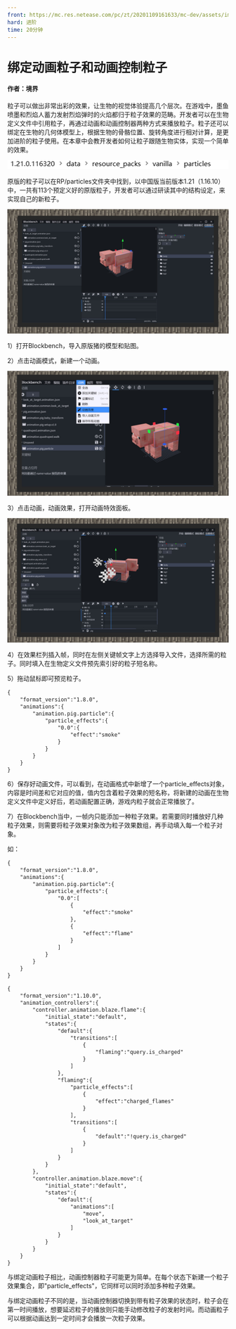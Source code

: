 ```yaml
---
front: https://mc.res.netease.com/pc/zt/20201109161633/mc-dev/assets/img/6_1.6892d54c.jpg
hard: 进阶
time: 20分钟
---
```


# 绑定动画粒子和动画控制粒子



#### 作者：境界



粒子可以做出非常出彩的效果，让生物的视觉体验提高几个层次。在游戏中，墨鱼喷墨和烈焰人蓄力发射烈焰弹时的火焰都归于粒子效果的范畴。开发者可以在生物定义文件中引用粒子，再通过动画和动画控制器两种方式来播放粒子。粒子还可以绑定在生物的几何体模型上，根据生物的骨骼位置、旋转角度进行相对计算，是更加进阶的粒子使用。在本章中会教开发者如何让粒子跟随生物实体，实现一个简单的效果。

![](./images/6_01.png)



原版的粒子可以在RP/particles文件夹中找到，以中国版当前版本1.21（1.16.10）中，一共有113个预定义好的原版粒子，开发者可以通过研读其中的结构设定，来实现自己的新粒子。

![](./images/6_1.jpg)



1）打开Blockbench，导入原版猪的模型和贴图。

2）点击动画模式，新建一个动画。

![](./images/6_2.jpg)



3）点击动画，动画效果，打开动画特效面板。

![](./images/6_3.jpg)



4）在效果栏列插入帧，同时在左侧关键帧文字上方选择导入文件，选择所需的粒子。同时填入在生物定义文件预先索引好的粒子短名称。

5）拖动鼠标即可预览粒子。

```
{
    "format_version":"1.8.0",
    "animations":{
        "animation.pig.particle":{
            "particle_effects":{
                "0.0":{
                    "effect":"smoke"
                }
            }
        }
    }
}
```



6）保存好动画文件，可以看到，在动画格式中新增了一个particle_effects对象，内容是时间差和它对应的值，值内包含着粒子效果的短名称，将新建的动画在生物定义文件中定义好后，若动画配置正确，游戏内粒子就会正常播放了。

7）在Blockbench当中，一帧内只能添加一种粒子效果。若需要同时播放好几种粒子效果，则需要将粒子效果对象改为粒子效果数组，再手动填入每一个粒子对象。

如：

```
{
    "format_version":"1.8.0",
    "animations":{
        "animation.pig.particle":{
            "particle_effects":{
                "0.0":[
                    {
                        "effect":"smoke"
                    },
                    {
                        "effect":"flame"
                    }
                ]
            }
        }
    }
}
```

```
{
    "format_version":"1.10.0",
    "animation_controllers":{
        "controller.animation.blaze.flame":{
            "initial_state":"default",
            "states":{
                "default":{
                    "transitions":[
                        {
                            "flaming":"query.is_charged"
                        }
                    ]
                },
                "flaming":{
                    "particle_effects":[
                        {
                            "effect":"charged_flames"
                        }
                    ],
                    "transitions":[
                        {
                            "default":"!query.is_charged"
                        }
                    ]
                }
            }
        },
        "controller.animation.blaze.move":{
            "initial_state":"default",
            "states":{
                "default":{
                    "animations":[
                        "move",
                        "look_at_target"
                    ]
                }
            }
        }
    }
}
```



与绑定动画粒子相比，动画控制器粒子可能更为简单。在每个状态下新建一个粒子效果集合，即"particle_effects"，它同样可以同时添加多种粒子效果。

与绑定动画粒子不同的是，当动画控制器切换到带有粒子效果的状态时，粒子会在第一时间播放，想要延迟粒子的播放则只能手动修改粒子的发射时间。而动画粒子可以根据动画达到一定时间才会播放一次粒子效果。